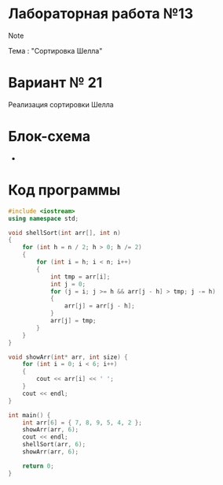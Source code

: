 # Лабораторная работа №13
>[!NOTE]
>Тема : "Сортировка Шелла"
# Вариант № 21
Реализация сортировки Шелла
# Блок-схема
-
# Код программы
```cpp
#include <iostream>
using namespace std;

void shellSort(int arr[], int n)
{
    for (int h = n / 2; h > 0; h /= 2)
    {
        for (int i = h; i < n; i++)
        {
            int tmp = arr[i];
            int j = 0;
            for (j = i; j >= h && arr[j - h] > tmp; j -= h)
            {
                arr[j] = arr[j - h];
            }
            arr[j] = tmp;
        }
    }
}

void showArr(int* arr, int size) {
    for (int i = 0; i < 6; i++)
    {
        cout << arr[i] << ' ';
    }
    cout << endl;
}

int main() {
    int arr[6] = { 7, 8, 9, 5, 4, 2 };
    showArr(arr, 6);
    cout << endl;
    shellSort(arr, 6);
    showArr(arr, 6);

    return 0;
}
```
